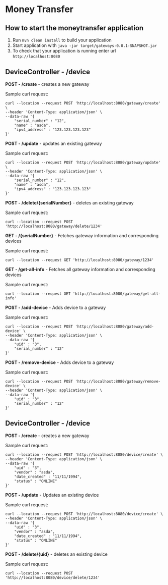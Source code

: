# Money Transfer

How to start the moneytransfer application
---

1. Run `mvn clean install` to build your application
1. Start application with `java -jar target/gateways-0.0.1-SNAPSHOT.jar`
1. To check that your application is running enter url `http://localhost:8080`


DeviceController - /device
---

**POST - /create** - creates a new gateway

Sample curl request:
```
curl --location --request POST 'http://localhost:8080/gateway/create' \
--header 'Content-Type: application/json' \
--data-raw '{
	"serial_number" : "12",
	"name" : "asda",
	"ipv4_address" : "123.123.123.123"
}'
```

**POST - /update** - updates an existing gateway

Sample curl request:
```$xslt
curl --location --request POST 'http://localhost:8080/gateway/update' \
--header 'Content-Type: application/json' \
--data-raw '{
	"serial_number" : "12",
	"name" : "asda",
	"ipv4_address" : "123.123.123.123"
}'
```

**POST - /delete/{serialNumber}** - deletes an existing gateway

Sample curl request:
```$xslt
curl --location --request POST 'http://localhost:8080/gateway/delete/1234'
```

**GET - /{serialNumber}** - Fetches gateway information and corresponding devices

Sample curl request:
```
curl --location --request GET 'http://localhost:8080/gateway/1234'
```

**GET - /get-all-info** - Fetches all gateway information and corresponding devices

Sample curl request:
```
curl --location --request GET 'http://localhost:8080/gateway/get-all-info'
```

**POST - /add-device** - Adds device to a gateway

Sample curl request:
```$xslt
curl --location --request POST 'http://localhost:8080/gateway/add-device' \
--header 'Content-Type: application/json' \
--data-raw '{
	"uid" : "3",
	"serial_number" : "12"
}'
```

**POST - /remove-device** - Adds device to a gateway

Sample curl request:
```$xslt
curl --location --request POST 'http://localhost:8080/gateway/remove-device' \
--header 'Content-Type: application/json' \
--data-raw '{
	"uid" : "3",
	"serial_number" : "12"
}'
```

DeviceController - /device
---

**POST - /create** - creates a new gateway

Sample curl request:
```
curl --location --request POST 'http://localhost:8080/device/create' \
--header 'Content-Type: application/json' \
--data-raw '{
	"uid" : "3",
	"vendor" : "asda",
	"date_created" : "11/11/1994",
	"status" : "ONLINE"
}'
```

**POST - /update** - Updates an existing device

Sample curl request:
```$xslt
curl --location --request POST 'http://localhost:8080/device/create' \
--header 'Content-Type: application/json' \
--data-raw '{
	"uid" : "3",
	"vendor" : "asda",
	"date_created" : "11/11/1994",
	"status" : "ONLINE"
}'
```

**POST - /delete/{uid}** - deletes an existing device

Sample curl request:
```$xslt
curl --location --request POST 'http://localhost:8080/device/delete/1234'
```

